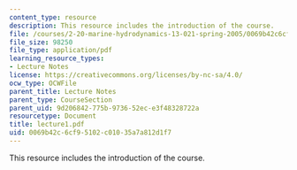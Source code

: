 ```yaml
---
content_type: resource
description: This resource includes the introduction of the course.
file: /courses/2-20-marine-hydrodynamics-13-021-spring-2005/0069b42c6cf95102c01035a7a812d1f7_lecture1.pdf
file_size: 98250
file_type: application/pdf
learning_resource_types:
- Lecture Notes
license: https://creativecommons.org/licenses/by-nc-sa/4.0/
ocw_type: OCWFile
parent_title: Lecture Notes
parent_type: CourseSection
parent_uid: 9d206842-775b-9736-52ec-e3f48328722a
resourcetype: Document
title: lecture1.pdf
uid: 0069b42c-6cf9-5102-c010-35a7a812d1f7
---
```

This resource includes the introduction of the course.